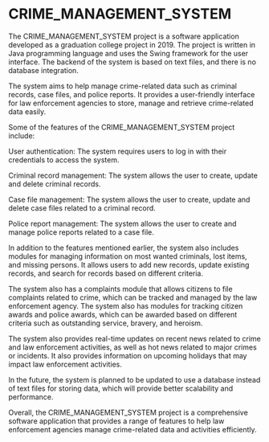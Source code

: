 # CRIME_MANAGEMENT_SYSTEM

The CRIME_MANAGEMENT_SYSTEM project is a software application developed as a graduation college project in 2019. The project is written in Java programming language and uses the Swing framework for the user interface. The backend of the system is based on text files, and there is no database integration.

The system aims to help manage crime-related data such as criminal records, case files, and police reports. It provides a user-friendly interface for law enforcement agencies to store, manage and retrieve crime-related data easily.

Some of the features of the CRIME_MANAGEMENT_SYSTEM project include:

User authentication: The system requires users to log in with their credentials to access the system.

Criminal record management: The system allows the user to create, update and delete criminal records.

Case file management: The system allows the user to create, update and delete case files related to a criminal record.

Police report management: The system allows the user to create and manage police reports related to a case file.

In addition to the features mentioned earlier, the system also includes modules for managing information on most wanted criminals, lost items, and missing persons. It allows users to add new records, update existing records, and search for records based on different criteria.

The system also has a complaints module that allows citizens to file complaints related to crime, which can be tracked and managed by the law enforcement agency. The system also has modules for tracking citizen awards and police awards, which can be awarded based on different criteria such as outstanding service, bravery, and heroism.

The system also provides real-time updates on recent news related to crime and law enforcement activities, as well as hot news related to major crimes or incidents. It also provides information on upcoming holidays that may impact law enforcement activities.

In the future, the system is planned to be updated to use a database instead of text files for storing data, which will provide better scalability and performance.

Overall, the CRIME_MANAGEMENT_SYSTEM project is a comprehensive software application that provides a range of features to help law enforcement agencies manage crime-related data and activities efficiently.
